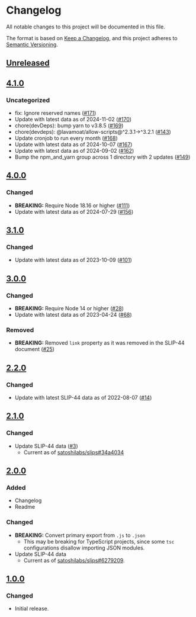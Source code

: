 # Changelog
All notable changes to this project will be documented in this file.

The format is based on [Keep a Changelog](https://keepachangelog.com/en/1.0.0/),
and this project adheres to [Semantic Versioning](https://semver.org/spec/v2.0.0.html).

## [Unreleased]

## [4.1.0]
### Uncategorized
- fix: Ignore reserved names ([#171](https://github.com/MetaMask/slip44/pull/171))
- Update with latest data as of 2024-11-02 ([#170](https://github.com/MetaMask/slip44/pull/170))
- chore(devDeps): bump yarn to v3.8.5 ([#169](https://github.com/MetaMask/slip44/pull/169))
- chore(devdeps): @lavamoat/allow-scripts@^2.3.1->^3.2.1 ([#143](https://github.com/MetaMask/slip44/pull/143))
- Update cronjob to run every month ([#168](https://github.com/MetaMask/slip44/pull/168))
- Update with latest data as of 2024-10-07 ([#167](https://github.com/MetaMask/slip44/pull/167))
- Update with latest data as of 2024-09-02 ([#162](https://github.com/MetaMask/slip44/pull/162))
- Bump the npm_and_yarn group across 1 directory with 2 updates ([#149](https://github.com/MetaMask/slip44/pull/149))

## [4.0.0]
### Changed
- **BREAKING:** Require Node 18.16 or higher ([#111](https://github.com/MetaMask/slip44/pull/111))
- Update with latest data as of 2024-07-29 ([#156](https://github.com/MetaMask/slip44/pull/156))

## [3.1.0]
### Changed
- Update with latest data as of 2023-10-09 ([#101](https://github.com/MetaMask/slip44/pull/101))

## [3.0.0]
### Changed
- **BREAKING:** Require Node 14 or higher ([#28](https://github.com/MetaMask/slip44/pull/28))
- Update with latest data as of 2023-04-24 ([#68](https://github.com/MetaMask/slip44/pull/68))

### Removed
- **BREAKING:** Removed `link` property as it was removed in the SLIP-44 document ([#25](https://github.com/MetaMask/slip44/pull/25))

## [2.2.0]
### Changed
- Update with latest SLIP-44 data as of 2022-08-07 ([#14](https://github.com/MetaMask/slip44/pull/14))

## [2.1.0]
### Changed
- Update SLIP-44 data ([#3](https://github.com/MetaMask/slip44/pull/3))
  - Current as of [satoshilabs/slips#34a4034](https://github.com/satoshilabs/slips/blob/34a4034bdf0da30f49b7bb2fe24251c381d739fd/slip-0044.md)

## [2.0.0]
### Added
- Changelog
- Readme

### Changed
- **BREAKING:** Convert primary export from `.js` to `.json`
  - This may be breaking for TypeScript projects, since some `tsc` configurations disallow importing JSON modules.
- Update SLIP-44 data
  - Current as of [satoshilabs/slips#6279209](https://github.com/satoshilabs/slips/blob/6279209c5686c2910d67a37ddeef2643228472b1/slip-0044.md).

## [1.0.0]
### Changed
- Initial release.

[Unreleased]: https://github.com/MetaMask/slip44/compare/v4.1.0...HEAD
[4.1.0]: https://github.com/MetaMask/slip44/compare/v4.0.0...v4.1.0
[4.0.0]: https://github.com/MetaMask/slip44/compare/v3.1.0...v4.0.0
[3.1.0]: https://github.com/MetaMask/slip44/compare/v3.0.0...v3.1.0
[3.0.0]: https://github.com/MetaMask/slip44/compare/v2.2.0...v3.0.0
[2.2.0]: https://github.com/MetaMask/slip44/compare/v2.1.0...v2.2.0
[2.1.0]: https://github.com/MetaMask/slip44/compare/v2.0.0...v2.1.0
[2.0.0]: https://github.com/MetaMask/slip44/compare/v1.0.0...v2.0.0
[1.0.0]: https://github.com/MetaMask/slip44/releases/tag/v1.0.0
